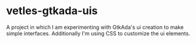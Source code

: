 # vetles-gtkada-uis
A project in which I am experimenting with GtkAda's ui creation to make simple interfaces. Additionally I'm using CSS to customize the ui elements.
